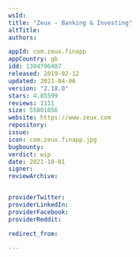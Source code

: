```yaml
---
wsId: 
title: "Zeux - Banking & Investing"
altTitle: 
authors:

appId: com.zeux.finapp
appCountry: gb
idd: 1384796487
released: 2019-02-12
updated: 2021-04-06
version: "2.18.0"
stars: 4.85599
reviews: 1111
size: 55801856
website: https://www.zeux.com
repository: 
issue: 
icon: com.zeux.finapp.jpg
bugbounty: 
verdict: wip
date: 2021-10-01
signer: 
reviewArchive:


providerTwitter: 
providerLinkedIn: 
providerFacebook: 
providerReddit: 

redirect_from:

---
```


